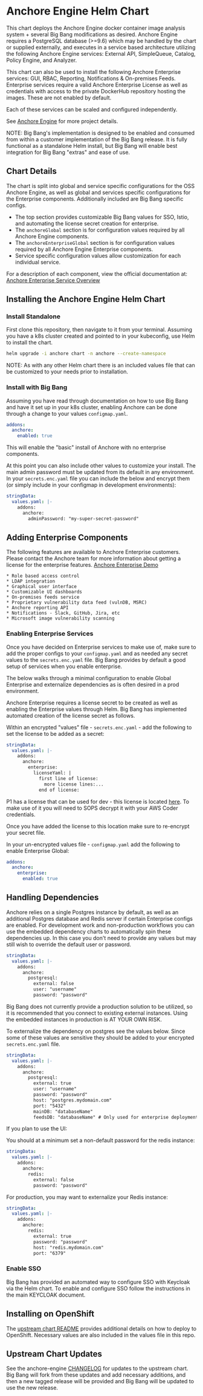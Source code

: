 # Anchore Engine Helm Chart

This chart deploys the Anchore Engine docker container image analysis system + several Big Bang modifications as desired. Anchore Engine requires a PostgreSQL database (>=9.6) which may be handled by the chart or supplied externally, and executes in a service based architecture utilizing the following Anchore Engine services: External API, SimpleQueue, Catalog, Policy Engine, and Analyzer.

This chart can also be used to install the following Anchore Enterprise services: GUI, RBAC, Reporting, Notifications & On-premises Feeds. Enterprise services require a valid Anchore Enterprise License as well as credentials with access to the private DockerHub repository hosting the images. These are not enabled by default.

Each of these services can be scaled and configured independently.

See [Anchore Engine](https://github.com/anchore/anchore-engine) for more project details.

NOTE: Big Bang's implementation is designed to be enabled and consumed from within a customer implementation of the Big Bang release. It is fully functional as a standalone Helm install, but Big Bang will enable best integration for Big Bang "extras" and ease of use. 

## Chart Details

The chart is split into global and service specific configurations for the OSS Anchore Engine, as well as global and services specific configurations for the Enterprise components. Additionally included are Big Bang specific configs.

  * The top section provides customizable Big Bang values for SSO, Istio, and automating the license secret creation for enterprise.
  * The `anchoreGlobal` section is for configuration values required by all Anchore Engine components.
  * The `anchoreEnterpriseGlobal` section is for configuration values required by all Anchore Engine Enterprise components.
  * Service specific configuration values allow customization for each individual service.

For a description of each component, view the official documentation at: [Anchore Enterprise Service Overview](https://docs.anchore.com/current/docs/overview/architecture/)

## Installing the Anchore Engine Helm Chart

### Install Standalone

First clone this repository, then navigate to it from your terminal. Assuming you have a k8s cluster created and pointed to in your kubeconfig, use Helm to install the chart.

```bash
helm upgrade -i anchore chart -n anchore --create-namespace
```

NOTE: As with any other Helm chart there is an included values file that can be customized to your needs prior to installation.

### Install with Big Bang

Assuming you have read through documentation on how to use Big Bang and have it set up in your k8s cluster, enabling Anchore can be done through a change to your values `configmap.yaml`.

```yaml
addons:
  anchore:
    enabled: true
```

This will enable the "basic" install of Anchore with no enterprise components.

At this point you can also include other values to customize your install. The main admin password must be updated from its default in any environment. In your `secrets.enc.yaml` file you can include the below and encrypt them (or simply include in your configmap in development environments):

```yaml
stringData:
  values.yaml: |-
    addons:
      anchore:
        adminPassword: "my-super-secret-password"
```

## Adding Enterprise Components

 The following features are available to Anchore Enterprise customers. Please contact the Anchore team for more information about getting a license for the enterprise features. [Anchore Enterprise Demo](https://anchore.com/demo/)

    * Role based access control
    * LDAP integration
    * Graphical user interface
    * Customizable UI dashboards
    * On-premises feeds service
    * Proprietary vulnerability data feed (vulnDB, MSRC)
    * Anchore reporting API
    * Notifications - Slack, GitHub, Jira, etc
    * Microsoft image vulnerability scanning

### Enabling Enterprise Services

Once you have decided on Enterprise services to make use of, make sure to add the proper configs to your `configmap.yaml` and as needed any secret values to the `secrets.enc.yaml` file. Big Bang provides by default a good setup of services when you enable enterprise.

The below walks through a minimal configuration to enable Global Enterprise and externalize dependencies as is often desired in a prod environment.

Anchore Enterprise requires a license secret to be created as well as enabling the Enterprise values through Helm. Big Bang has implemented automated creation of the license secret as follows.

Within an encrypted "values" file - `secrets.enc.yaml` - add the following to set the license to be added as a secret:

```yaml
stringData:
  values.yaml: |-
    addons:
      anchore:
        enterprise:
          licenseYaml: |
            first line of license:
              more license lines:...
            end of license:
```

P1 has a license that can be used for dev - this license is located [here](https://repo1.dso.mil/platform-one/big-bang/apps/security-tools/anchore-enterprise/-/snippets/73). To make use of it you will need to SOPS decrypt it with your AWS Coder credentials.

Once you have added the license to this location make sure to re-encrypt your secret file.

In your un-encrypted values file - `configmap.yaml` add the following to enable Enterprise Global:

```yaml
addons:
  anchore:
    enterprise:
      enabled: true
```

## Handling Dependencies

Anchore relies on a single Postgres instance by default, as well as an additional Postgres database and Redis server if certain Enterprise configs are enabled. For development work and non-production workflows you can use the embedded dependency charts to automatically spin these dependencies up. In this case you don't need to provide any values but may still wish to override the default user or password.

```yaml
stringData:
  values.yaml: |-
    addons:
      anchore:
        postgresql:
          external: false
          user: "username"
          password: "password" 
```

Big Bang does not currently provide a production solution to be utilized, so it is recommended that you connect to existing external instances. Using the embedded instances in production is AT YOUR OWN RISK.

To externalize the dependency on postgres see the values below. Since some of these values are sensitive they should be added to your encrypted `secrets.enc.yaml` file.

```yaml
stringData:
  values.yaml: |-
    addons:
      anchore:
        postgresql:
          external: true
          user: "username"
          password: "password"
          host: "postgres.mydomain.com"
          port: "5432"
          mainDB: "databaseName"
          feedsDB: "databaseName" # Only used for enterprise deployments
```

If you plan to use the UI:

You should at a minimum set a non-default password for the redis instance:

```yaml
stringData:
  values.yaml: |-
    addons:
      anchore:
        redis:
          external: false
          password: "password"
```

For production, you may want to externalize your Redis instance:

```yaml
stringData:
  values.yaml: |-
    addons:
      anchore:
        redis:
          external: true
          password: "password"
          host: "redis.mydomain.com"
          port: "6379"
```

### Enable SSO

Big Bang has provided an automated way to configure SSO with Keycloak via the Helm chart. To enable and configure SSO follow the instructions in the main KEYCLOAK document.

## Installing on OpenShift

The [upstream chart README](https://github.com/anchore/anchore-charts/tree/master/stable/anchore-engine#installing-on-openshift) provides additional details on how to deploy to OpenShift. Necessary values are also included in the values file in this repo.

## Upstream Chart Updates

See the anchore-engine [CHANGELOG](https://github.com/anchore/anchore-engine/blob/master/CHANGELOG.md) for updates to the upstream chart. Big Bang will fork from these updates and add necessary additions, and then a new tagged release will be provided and Big Bang will be updated to use the new release.
